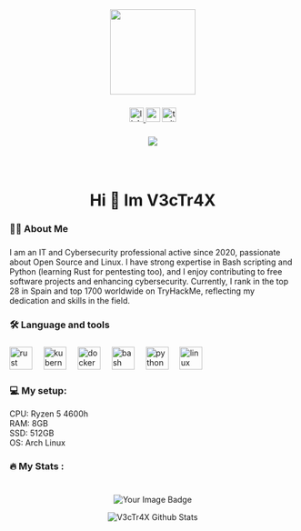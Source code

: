 <div align="center">
  <img height="150" src="https://media.giphy.com/media/M9gbBd9nbDrOTu1Mqx/giphy.gif"  />
</div>

###

<div align="center">
  <a href="https://www.linkedin.com/in/mikel-asurmendi-87402b283/" target="_blank">
    <img src="https://img.shields.io/static/v1?message=LinkedIn&logo=linkedin&label=&color=0077B5&logoColor=white&labelColor=&style=for-the-badge" height="25" alt="linkedin logo"  />
  </a>
  <img src="https://img.shields.io/static/v1?message=Youtube&logo=youtube&label=&color=FF0000&logoColor=white&labelColor=&style=for-the-badge" height="25" alt="youtube logo"  />
  <img src="https://img.shields.io/static/v1?message=Twitter&logo=twitter&label=&color=1DA1F2&logoColor=white&labelColor=&style=for-the-badge" height="25" alt="twitter logo"  />
</div>

###

<div align="center">
  <img src="https://visitor-badge.laobi.icu/badge?page_id=V3cTr4X.V3cTr4X&left_text=Visitors"  />
</div>

###

<br clear="both">

<h1 align="center">Hi 👋 Im V3cTr4X</h1>

###

<h3 align="left">👩‍💻  About Me</h3>

###

<p align="left">I am an IT and Cybersecurity professional active since 2020, passionate about Open Source and Linux. I have strong expertise in Bash scripting and Python (learning Rust for pentesting too), and I enjoy contributing to free software projects and enhancing cybersecurity. Currently, I rank in the top 28 in Spain and top 1700 worldwide on TryHackMe, reflecting my dedication and skills in the field.</p>

###

<h3 align="left">🛠 Language and tools</h3>

###

<div align="left">
  <img src="https://cdn.jsdelivr.net/gh/devicons/devicon/icons/rust/rust-original.svg" height="40" alt="rust logo"  />
  <img width="12" />
  <img src="https://cdn.jsdelivr.net/gh/devicons/devicon/icons/kubernetes/kubernetes-plain.svg" height="40" alt="kubernetes logo"  />
  <img width="12" />
  <img src="https://cdn.jsdelivr.net/gh/devicons/devicon/icons/docker/docker-plain-wordmark.svg" height="40" alt="docker logo"  />
  <img width="12" />
  <img src="https://cdn.jsdelivr.net/gh/devicons/devicon/icons/bash/bash-original.svg" height="40" alt="bash logo"  />
  <img width="12" />
  <img src="https://cdn.jsdelivr.net/gh/devicons/devicon/icons/python/python-original.svg" height="40" alt="python logo"  />
  <img width="12" />
  <img src="https://cdn.jsdelivr.net/gh/devicons/devicon/icons/linux/linux-original.svg" height="40" alt="linux logo"  />
</div>

<h3 align="left">💻 My setup: </h3>

CPU: Ryzen 5 4600h<br>
RAM: 8GB<br>
SSD: 512GB<br>
OS: Arch Linux <br>

###

<h3 align="left">🔥   My Stats :</h3>

###

<br clear="both">

<div align="center">
<img src="https://tryhackme-badges.s3.amazonaws.com/V3cTr4X404.png" alt="Your Image Badge" />

![V3cTr4X Github Stats](https://github-readme-stats.vercel.app/api?username=V3cTr4X&show_icons=true&theme=transparent)
</div>

###
